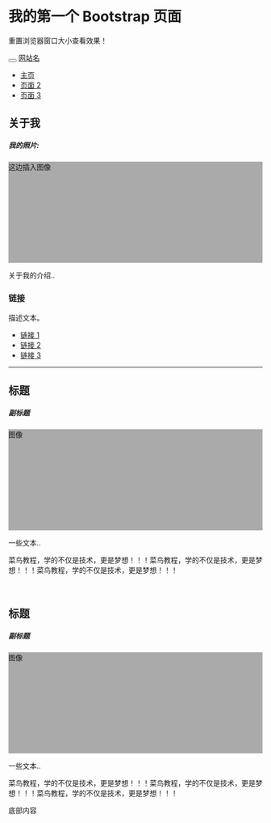 <html>
<head>
	<meta charset="utf-8"> 
	<title>Bootstrap 实例 - 一个简单的网页</title>
	<link rel="stylesheet" href="/css/bootstrap.min.css">
    <script src="/js/bootstrap.min.js"></script>
	<style>
    .fakeimg {
        height: 200px;
         background: #aaa;
    }
  </style>
</head>
<body>
<div class="jumbotron text-center" style="margin-bottom:0">
  <h1>我的第一个 Bootstrap 页面</h1>
  <p>重置浏览器窗口大小查看效果！</p> 
</div>

<nav class="navbar navbar-inverse">
  <div class="container-fluid">
    <div class="navbar-header">
      <button type="button" class="navbar-toggle" data-toggle="collapse" data-target="#myNavbar">
        <span class="icon-bar"></span>
        <span class="icon-bar"></span>
        <span class="icon-bar"></span>                        
      </button>
      <a class="navbar-brand" href="#">网站名</a>
    </div>
    <div class="collapse navbar-collapse" id="myNavbar">
      <ul class="nav navbar-nav">
        <li class="active"><a href="#">主页</a></li>
        <li><a href="#">页面 2</a></li>
        <li><a href="#">页面 3</a></li>
      </ul>
    </div>
  </div>
</nav>

<div class="container">
  <div class="row">
    <div class="col-sm-4">
      <h2>关于我</h2>
      <h5>我的照片:</h5>
      <div class="fakeimg">这边插入图像</div>
      <p>关于我的介绍..</p>
      <h3>链接</h3>
      <p>描述文本。</p>
      <ul class="nav nav-pills nav-stacked">
        <li class="active"><a href="#">链接 1</a></li>
        <li><a href="#">链接 2</a></li>
        <li><a href="#">链接 3</a></li>
      </ul>
      <hr class="hidden-sm hidden-md hidden-lg">
    </div>
    <div class="col-sm-8">
      <h2>标题</h2>
      <h5>副标题</h5>
      <div class="fakeimg">图像</div>
      <p>一些文本..</p>
      <p>菜鸟教程，学的不仅是技术，更是梦想！！！菜鸟教程，学的不仅是技术，更是梦想！！！菜鸟教程，学的不仅是技术，更是梦想！！！</p>
      <br>
      <h2>标题</h2>
      <h5>副标题</h5>
      <div class="fakeimg">图像</div>
      <p>一些文本..</p>
      <p>菜鸟教程，学的不仅是技术，更是梦想！！！菜鸟教程，学的不仅是技术，更是梦想！！！菜鸟教程，学的不仅是技术，更是梦想！！！</p>
    </div>
  </div>
</div>

<div class="jumbotron text-center" style="margin-bottom:0">
  <p>底部内容</p>
</div>
</body>
</html>